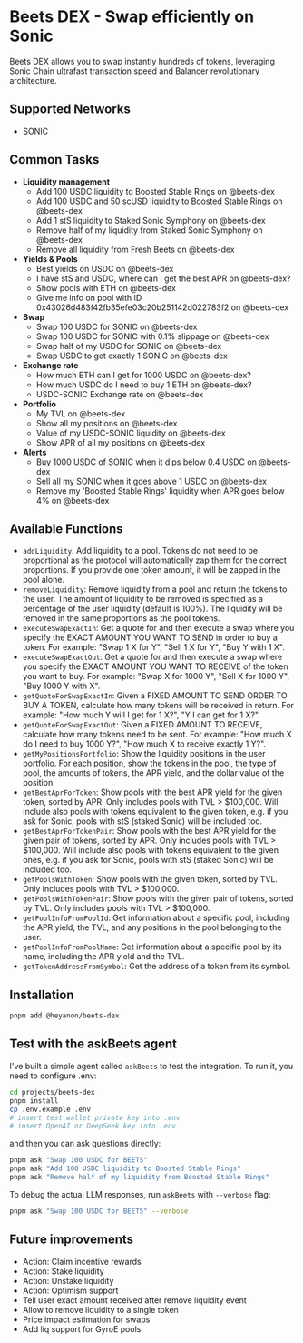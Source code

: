 # Beets DEX - Swap efficiently on Sonic

Beets DEX allows you to swap instantly hundreds of tokens, leveraging Sonic Chain ultrafast transaction speed and Balancer revolutionary architecture.

## Supported Networks

- SONIC

## Common Tasks

- **Liquidity management**
    - Add 100 USDC liquidity to Boosted Stable Rings on @beets-dex
    - Add 100 USDC and 50 scUSD liquidity to Boosted Stable Rings on @beets-dex
    - Add 1 stS liquidity to Staked Sonic Symphony on @beets-dex
    - Remove half of my liquidity from Staked Sonic Symphony on @beets-dex
    - Remove all liquidity from Fresh Beets on @beets-dex
- **Yields & Pools**
    - Best yields on USDC on @beets-dex
    - I have stS and USDC, where can I get the best APR on @beets-dex?
    - Show pools with ETH on @beets-dex
    - Give me info on pool with ID 0x43026d483f42fb35efe03c20b251142d022783f2 on @beets-dex
- **Swap**
    - Swap 100 USDC for SONIC on @beets-dex
    - Swap 100 USDC for SONIC with 0.1% slippage on @beets-dex
    - Swap half of my USDC for SONIC on @beets-dex
    - Swap USDC to get exactly 1 SONIC on @beets-dex
- **Exchange rate**
    - How much ETH can I get for 1000 USDC on @beets-dex?
    - How much USDC do I need to buy 1 ETH on @beets-dex?
    - USDC-SONIC Exchange rate on @beets-dex
- **Portfolio**
    - My TVL on @beets-dex
    - Show all my positions on @beets-dex
    - Value of my USDC-SONIC liquidity on @beets-dex
    - Show APR of all my positions on @beets-dex
- **Alerts**
    - Buy 1000 USDC of SONIC when it dips below 0.4 USDC on @beets-dex
    - Sell all my SONIC when it goes above 1 USDC on @beets-dex
    - Remove my 'Boosted Stable Rings' liquidity when APR goes below 4% on @beets-dex

## Available Functions

- `addLiquidity`: Add liquidity to a pool. Tokens do not need to be proportional as the protocol will automatically zap them for the correct proportions. If you provide one token amount, it will be zapped in the pool alone.
- `removeLiquidity`: Remove liquidity from a pool and return the tokens to the user. The amount of liquidity to be removed is specified as a percentage of the user liquidity (default is 100%). The liquidity will be removed in the same proportions as the pool tokens.
- `executeSwapExactIn`: Get a quote for and then execute a swap where you specify the EXACT AMOUNT YOU WANT TO SEND in order to buy a token. For example: "Swap 1 X for Y", "Sell 1 X for Y", "Buy Y with 1 X".
- `executeSwapExactOut`: Get a quote for and then execute a swap where you specify the EXACT AMOUNT YOU WANT TO RECEIVE of the token you want to buy. For example: "Swap X for 1000 Y", "Sell X for 1000 Y", "Buy 1000 Y with X".
- `getQuoteForSwapExactIn`: Given a FIXED AMOUNT TO SEND ORDER TO BUY A TOKEN, calculate how many tokens will be received in return. For example: "How much Y will I get for 1 X?", "Y I can get for 1 X?".
- `getQuoteForSwapExactOut`: Given a FIXED AMOUNT TO RECEIVE, calculate how many tokens need to be sent. For example: "How much X do I need to buy 1000 Y?", "How much X to receive exactly 1 Y?".
- `getMyPositionsPortfolio`: Show the liquidity positions in the user portfolio. For each position, show the tokens in the pool, the type of pool, the amounts of tokens, the APR yield, and the dollar value of the position.
- `getBestAprForToken`: Show pools with the best APR yield for the given token, sorted by APR. Only includes pools with TVL > $100,000. Will include also pools with tokens equivalent to the given token, e.g. if you ask for Sonic, pools with stS (staked Sonic) will be included too.
- `getBestAprForTokenPair`: Show pools with the best APR yield for the given pair of tokens, sorted by APR. Only includes pools with TVL > $100,000. Will include also pools with tokens equivalent to the given ones, e.g. if you ask for Sonic, pools with stS (staked Sonic) will be included too.
- `getPoolsWithToken`: Show pools with the given token, sorted by TVL. Only includes pools with TVL > $100,000.
- `getPoolsWithTokenPair`: Show pools with the given pair of tokens, sorted by TVL. Only includes pools with TVL > $100,000.
- `getPoolInfoFromPoolId`: Get information about a specific pool, including the APR yield, the TVL, and any positions in the pool belonging to the user.
- `getPoolInfoFromPoolName`: Get information about a specific pool by its name, including the APR yield and the TVL.
- `getTokenAddressFromSymbol`: Get the address of a token from its symbol.

## Installation

```bash
pnpm add @heyanon/beets-dex
```

## Test with the askBeets agent

I've built a simple agent called `askBeets` to test the integration. To run it, you need to configure .env:

```bash
cd projects/beets-dex
pnpm install
cp .env.example .env
# insert test wallet private key into .env
# insert OpenAI or DeepSeek key into .env
```

and then you can ask questions directly:

```bash
pnpm ask "Swap 100 USDC for BEETS"
pnpm ask "Add 100 USDC liquidity to Boosted Stable Rings"
pnpm ask "Remove half of my liquidity from Boosted Stable Rings"
```

To debug the actual LLM responses, run `askBeets` with `--verbose` flag:

```bash
pnpm ask "Swap 100 USDC for BEETS" --verbose
```

## Future improvements

- Action: Claim incentive rewards
- Action: Stake liquidity
- Action: Unstake liquidity
- Action: Optimism support
- Tell user exact amount received after remove liquidity event
- Allow to remove liquidity to a single token
- Price impact estimation for swaps
- Add liq support for GyroE pools
